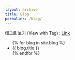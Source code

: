 ```yaml
---
layout: archive
title: Blog
permalink: /blog/
---
```


태그로 보기 (View with Tag) : [Link](/tags/)


<ul>
  {% for blog in site.blog %}
    <li>
      <a href="{{ site.baseurl }}{{ blog.url }}">{{ blog.title }}</a>
    </li>
  {% endfor %}
</ul>
